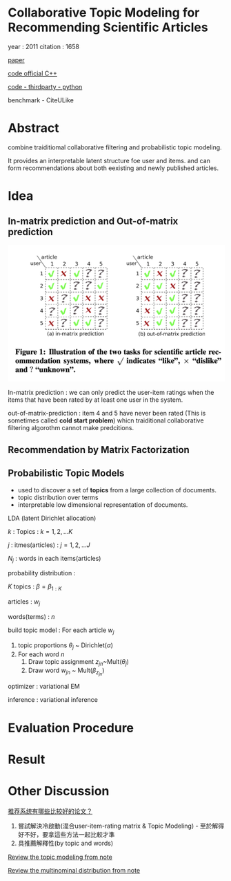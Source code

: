 # Collaborative Topic Modeling for Recommending Scientific Articles

year : 2011
citation : 1658

[paper](http://www.cse.cuhk.edu.hk/irwin.king.new/_media/presentations/wangblei2011.pdf)

[code official C++](https://github.com/blei-lab/ctr)

[code - thirdparty - python](https://github.com/PreferredAI/cornac)

benchmark - CiteULike

# Abstract
combine traiditiomal collaborative filtering and probabilistic topic modeling.

It provides an interpretable latent structure foe user and items. and can form recommendations about both eexisting and newly published articles.

# Idea

## In-matrix prediction and Out-of-matrix prediction
<img src='../asset/ctm_1.png'></img>

In-matrix prediction : we can only predict the user-item ratings when the items that have been rated by at least one user in the system.

out-of-matrix-prediction : item 4 and 5 have never been rated (This is sometimes called **cold start problem**) whicn traiditional collaborative filtering algorothm cannot make predcitions.

## Recommendation by Matrix Factorization

## Probabilistic Topic Models

- used to discover a set of **topics** from a large collection of documents.
- topic distribution over terms
- interpretable low dimensional representation of documents.

LDA (latent Dirichlet allocation)

$k$ : Topics : $k=1, 2, ... K$

$j$ : itmes(articles) : $j=1,2,...J$

$N_{j}$ : words in each items(articles)

probability distribution : 


$K$ topics : $\beta = \beta_{1:K}$

articles : $w_{j}$

words(terms) : $n$

build topic model : 
For each article $w_{j}$

1. topic proportions $\theta_{j}$ ~ Dirichlet$(\alpha)$
2. For each word $n$
   1. Draw topic assignment $z_{jn}$~Mult$(\theta_{j})$
   2. Draw word $w_{jn}$ ~ Mult($\beta_{z_{jn}}$)

optimizer : variational EM

inference : variational inference

# Evaluation Procedure

# Result

# Other Discussion

[推荐系统有哪些比较好的论文？](https://www.zhihu.com/question/25566638/answer/112984019)

1. 嘗試解決冷啟動(混合user-item-rating matrix & Topic Modeling) - 至於解得好不好，要拿這些方法一起比較才準
2. 具推薦解釋性(by topic and words)

[Review the topic modeling from note](https://github.com/YLTsai0609/DataScience_Note/blob/master/Topic_Modeling_LDA.md)

[Review the multinominal distribution from note](https://github.com/YLTsai0609/DataScience_Note/blob/master/All_about_the_distribution.md)